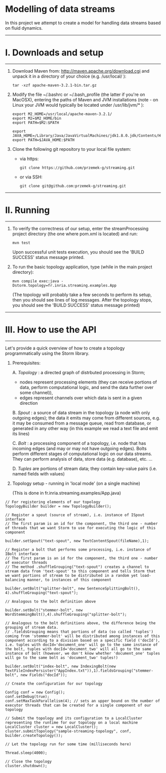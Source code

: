 Modelling of data streams
=========

In this project we attempt to create a model for handling data streams based on fluid dynamics.

-----------------------------------------------------------------------------------------------------------
# I. Downloads and setup
-----------------------------------------------------------------------------------------------------------

1. Download Maven from: http://maven.apache.org/download.cgi  and unpack it in a directory of your choice (e.g. /usr/local/ ):

    ```tar -xzf apache-maven-3.2.1-bin.tar.gz```
 
2. Modify the file ~/.bashrc or ~/.bash_profile (the latter if you're on MacOSX), entering the paths of Maven and JVM installations (note - on Linux your JVM would typically be located under /usr/lib/jvm/* ):

	```    
	export M2_HOME=/usr/local/apache-maven-3.2.1/
	export M2=$M2_HOME/bin
	export PATH=$M2:$PATH
	
	export JAVA_HOME=/Library/Java/JavaVirtualMachines/jdk1.8.0.jdk/Contents/Home
	export PATH=$JAVA_HOME:$PATH
	```

3. Clone the following git repository to your local file system:

    - via https:

        ```git clone https://github.com/przemek-g/streaming.git```

    - or via SSH:

        ```git clone git@github.com:przemek-g/streaming.git```

-----------------------------------------------------------------------------------------------------------
# II. Running
-----------------------------------------------------------------------------------------------------------

1. To verify the correctness of our setup, enter the streamProcessing project directory (the one where pom.xml is located) and run:

	```
	mvn test
	```

    Upon successful unit tests execution, you should see the 'BUILD SUCCESS' status message printed.

2. To run the basic topology application, type (while in the main project directory):

	```
	mvn compile exec:java -Dstorm.topology=fr.inria.streaming.examples.App 
	```

    (The topology will probably take a few seconds to perform its setup, then you should see lines of log messages. After the topology stops, you should see the 'BUILD SUCCESS' status message printed)

-----------------------------------------------------------------------------------------------------------
# III. How to use the API
-----------------------------------------------------------------------------------------------------------

Let's provide a quick overview of how to create a topology programmatically using the Storm library.

1. Prerequisites:

    A. *Topology* : a directed graph of distrbuted processing in Storm; 
   - nodes represent processing elements (they can receive portions of data, perform computational logic, and send the data further over some channel)), 
   - edges represent channels over which data is sent in a given direction

    B. *Spout* : a source of data stream in the topology (a node with only outgoing edges); the data it emits may come from different sources, e.g. it may be consumed from a message queue, read from database, or generated in any other way (in this example we read a text file and emit its lines)
    
    C. *Bolt* : a processing component of a topology, i.e. node that has incoming edges (and may or may not have outgoing edges). Bolts perform different stages of computational logic on our data streams. They can perform analysis of data, store data (e.g. database), etc. ...
    
    D. *Tuples* are portions of stream data; they contain key-value pairs (i.e. named fields with values)

2. Topology setup - running in 'local mode' (on a single machine) 

    (This is done in fr.inria.streaming.examples/App.java)

```
// For registering elements of our topology
TopologyBuilder builder = new TopologyBuilder(); 

// Register a spout (source of stream), i.e. instance of ISpout interface 
// The first param is an id for the component, the third one - number of threads that we want Storm to use for executing the logic of this component

builder.setSpout("text-spout", new TextContentSpout(fileName),1); 

// Register a bolt that performs some processing, i.e. instance of IBolt interface
// The first param is an id for the component, the third one - number of executor threads
// The method .shuffleGrouping("text-spout") creates a channel to stream data from 'text-spout' to this component and tells Storm that we want portions of stream to be distributed in a random yet load-balancing manner, to instances of this component 

builder.setBolt("splitter-bolt", new SentenceSplittingBolt(), 4).shuffleGrouping("text-spout"); 

// Analogous to the bolt definition above

builder.setBolt("stemmer-bolt", new WordStemmingBolt(),4).shuffleGrouping("splitter-bolt");

// Analogous to the bolt definitions above, the difference being the grouping of stream data.
// .fieldsGrouping means that portions of data (so called 'tuples') coming from 'stemmer-bolt' will be distributed among instances of this component according to a division based on a specific field ('docId'), i.e. tuples with docId='document_one' will go to the same instance of the bolt, tuples with docId='document_two' will all go to the same instance of bolt (however, we don't know whether 'document_one' tuples will go to the same bolt as 'document_two' tuples!)

builder.setBolt("index-bolt", new IndexingBolt(new TextFileIndexPersister("AppIndex.txt")),1).fieldsGrouping("stemmer-bolt", new Fields("docId"));

// Create the configuration for our topology

Config conf = new Config();
conf.setDebug(true);
conf.setMaxTaskParallelism(4); // sets an upper bound on the number of executor threads that can be created for a single component of our topology

// Submit the topology and its configuration to a LocalCluster representing the runtime for our topology on a local machine
LocalCluster cluster = new LocalCluster();
cluster.submitTopology("sample-streaming-topology", conf, builder.createTopology());

// Let the topology run for some time (milliseconds here)

Thread.sleep(4000);

// Close the topology
cluster.shutdown();
```
